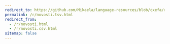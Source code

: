 ```yaml
---
redirect_to: https://github.com/Mikaela/language-resources/blob/cxefa/russian/novosti.tsv
permalink: /r/novosti.tsv.html
redirect_from:
  - /r/novosti.html
  - /r/novosti.csv.html
sitemap: false
---
```


